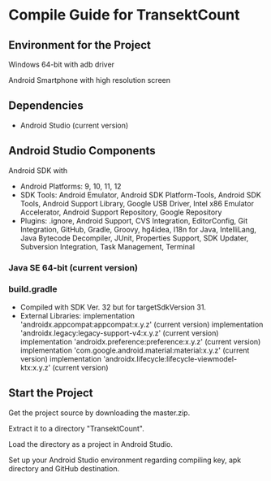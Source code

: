 # Compile Guide for TransektCount

## Environment for the Project
Windows 64-bit with adb driver

Android Smartphone with high resolution screen 

## Dependencies
- Android Studio (current version)

## Android Studio Components
Android SDK with
- Android Platforms: 9, 10, 11, 12
- SDK Tools: Android Emulator, Android SDK Platform-Tools, Android SDK Tools, Android Support Library, Google USB Driver, Intel x86 Emulator Accelerator, Android Support Repository, Google Repository
- Plugins: .ignore, Android Support, CVS Integration, EditorConfig, Git Integration, GitHub, Gradle, Groovy, hg4idea, I18n for Java, IntelliLang, Java Bytecode Decompiler, JUnit, Properties Support, SDK Updater, Subversion Integration, Task Management, Terminal 

### Java SE 64-bit (current version)

### build.gradle
- Compiled with SDK Ver. 32 but for targetSdkVersion 31.
- External Libraries:
  implementation 'androidx.appcompat:appcompat:x.y.z' (current version)
  implementation 'androidx.legacy:legacy-support-v4:x.y.z' (current version)
  implementation 'androidx.preference:preference:x.y.z' (current version)
  implementation 'com.google.android.material:material:x.y.z' (current version)
  implementation 'androidx.lifecycle:lifecycle-viewmodel-ktx:x.y.z' (current version)

## Start the Project
Get the project source by downloading the master.zip.

Extract it to a directory "TransektCount".

Load the directory as a project in Android Studio.

Set up your Android Studio environment regarding compiling key, apk directory and GitHub destination.
